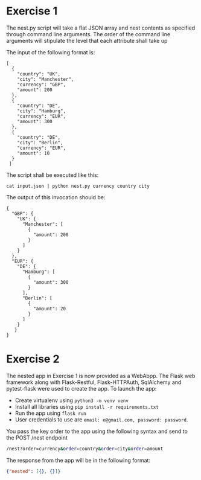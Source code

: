 # Exercise 1

The nest.py script will take a flat JSON array and nest contents as specified through command line arguments.
The order of the command line arguments will stipulate the level that each attribute shall take up

The input of the following format is:

```
[
  {
    "country": "UK",
    "city": "Manchester",
    "currency": "GBP",
    "amount": 200
  },
  {
    "country": "DE",
    "city": "Hamburg",
    "currency": "EUR",
    "amount": 300
  },
  {
    "country": "DE",
    "city": "Berlin",
    "currency": "EUR",
    "amount": 10
  }
 ]
 ```
 
The script shall be executed like this:
 
```
cat input.json | python nest.py currency country city
```

The output of this invocation should be:
```
{
  "GBP": {
    "UK": {
      "Manchester": [
        {
          "amount": 200
        }
      ]
    }
  },
  "EUR": {
    "DE": {
      "Hamburg": [
        {
          "amount": 300
        }
      ],
      "Berlin": [
        {
          "amount": 20
        }
      ]
    }
   }
}
```

# Exercise 2

The nested app in Exercise 1 is now provided as a WebAbpp. The Flask web framework along with Flask-Restful, Flask-HTTPAuth, SqlAlchemy and pytest-flask were used to create the app. 
To launch the app:
- Create virtualenv using `python3 -m venv venv`
- Install all libraries using `pip install -r requirements.txt`
- Run the app using `flask run`
- User credentials to use are `email: e@gmail.com, password: password`. 

You pass the key order to the app using the following syntax and send to the POST /nest endpoint

```.bash
/nest?order=currency&order=country&order=city&order=amount
```

The response from the app will be in the following format:
```json
{"nested": [{}, {}]}
```